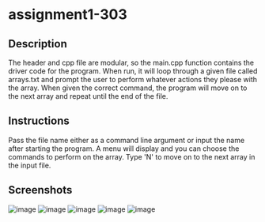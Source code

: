 # assignment1-303

## Description
The header and cpp file are modular, so the main.cpp function contains the driver code for the program. When run, it will loop through a given file called arrays.txt and prompt the user to perform whatever actions they please with the array. When given the correct command, the program will move on to the next array and repeat until the end of the file.

## Instructions
Pass the file name either as a command line argument or input the name after starting the program. A menu will display and you can choose the commands to perform on the array. Type 'N' to move on to the next array in the input file. 

## Screenshots
![image](https://user-images.githubusercontent.com/18488647/191366494-85654592-9ae1-41ca-a9d3-7f6bda1cbf74.png)
![image](https://user-images.githubusercontent.com/18488647/191366584-95c93323-a091-4b7b-97ee-b605f7fdc045.png)
![image](https://user-images.githubusercontent.com/18488647/191366704-591e2684-d312-421b-abc9-ebcbc1647637.png)
![image](https://user-images.githubusercontent.com/18488647/191366792-0125bd82-fb0b-46f1-a8f2-0f103cbe8ae8.png)
![image](https://user-images.githubusercontent.com/18488647/191366839-352d437b-81be-49ae-af7b-46aed21ed8c5.png)

